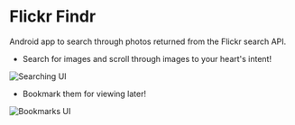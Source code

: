 # Flickr Findr
Android app to search through photos returned from the Flickr search API.

* Search for images and scroll through images to your heart's intent!  

![Searching UI](https://live.staticflickr.com/65535/49135382782_5dd4004f38_z.jpg)

* Bookmark them for viewing later!  

![Bookmarks UI](https://live.staticflickr.com/65535/49135382402_bee1080831_z.jpg)


